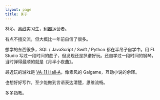 ```yaml
---
layout: page
title: 关于
---
```


林沁，[离线](https://the-offline.com/)实习生，[利器](http://liqi.io)运营者。

有点不擅交流，但大概比一年前自信了很多。

想学的东西很多，SQL / JavaScript / Swift / Python 都在半吊子自学中。用 FL Studio 写过一段时间的曲子，但发现还是扒谱好玩。还自学过一段时间的钢琴，当时弹得最顺的就是《月半小夜曲》。

最近玩的游戏是 [VA-11 Hall-A](http://store.steampowered.com/app/447530/)，像素风的 Galgame，互动小说的余晖。

也想好好写作，至少能做到言语表达清楚，思维流畅。

多多指教。
